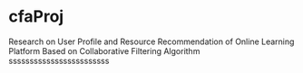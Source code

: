 # cfaProj

Research on User Profile and Resource Recommendation of Online Learning Platform Based on Collaborative Filtering Algorithm
ssssssssssssssssssssssss
